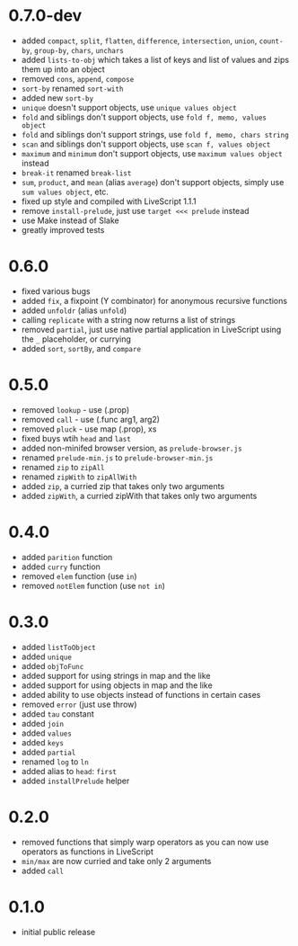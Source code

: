 # 0.7.0-dev
* added `compact`, `split`, `flatten`, `difference`, `intersection`, `union`, `count-by`, `group-by`, `chars`, `unchars`
* added `lists-to-obj` which takes a list of keys and list of values and zips them up into an object
* removed `cons`, `append`, `compose`
* `sort-by` renamed `sort-with`
* added new `sort-by`
* `unique` doesn't support objects, use `unique values object`
* `fold` and siblings don't support objects, use `fold f, memo, values object`
* `fold` and siblings don't support strings, use `fold f, memo, chars string`
* `scan` and siblings don't support objects, use `scan f, values object`
* `maximum` and `minimum` don't support objects, use `maximum values object` instead
* `break-it` renamed `break-list`
* `sum`, `product`, and `mean` (alias `average`) don't support objects, simply use `sum values object`, etc.
* fixed up style and compiled with LiveScript 1.1.1
* remove `install-prelude`, just use `target <<< prelude` instead
* use Make instead of Slake
* greatly improved tests

# 0.6.0
* fixed various bugs
* added `fix`, a fixpoint (Y combinator) for anonymous recursive functions
* added `unfoldr` (alias `unfold`)
* calling `replicate` with a string now returns a list of strings
* removed `partial`, just use native partial application in LiveScript using the `_` placeholder, or currying
* added `sort`, `sortBy`, and `compare`

# 0.5.0
* removed `lookup` - use (.prop)
* removed `call` - use (.func arg1, arg2)
* removed `pluck` - use map (.prop), xs
* fixed buys wtih `head` and `last`
* added non-minifed browser version, as `prelude-browser.js`
* renamed `prelude-min.js` to `prelude-browser-min.js`
* renamed `zip` to `zipAll`
* renamed `zipWith` to `zipAllWith`
* added `zip`, a curried zip that takes only two arguments
* added `zipWith`, a curried zipWith that takes only two arguments

# 0.4.0
* added `parition` function
* added `curry` function
* removed `elem` function (use `in`)
* removed `notElem` function (use `not in`)

# 0.3.0
* added `listToObject`
* added `unique`
* added `objToFunc`
* added support for using strings in map and the like
* added support for using objects in map and the like
* added ability to use objects instead of functions in certain cases
* removed `error` (just use throw)
* added `tau` constant
* added `join`
* added `values`
* added `keys`
* added `partial`
* renamed `log` to `ln`
* added alias to `head`: `first`
* added `installPrelude` helper

# 0.2.0
* removed functions that simply warp operators as you can now use operators as functions in LiveScript
* `min/max` are now curried and take only 2 arguments
* added `call`

# 0.1.0
* initial public release
